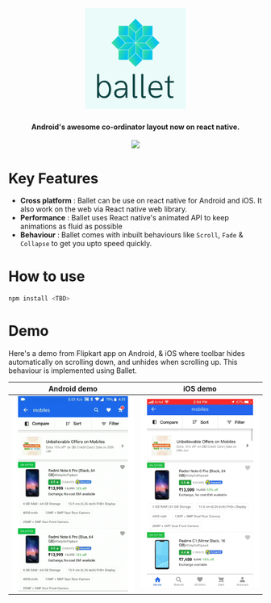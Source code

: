 <h1 align="center">
  <br>
  <img src="https://raw.githubusercontent.com/flipkart-incubator/ballet/master/icon-above-font.png" alt="Ballet" width="200"/>
 
</h1>

<h4 align="center">
Android's awesome co-ordinator layout now on react native.
</h4>

<p align="center"> 
<img src="https://img.shields.io/badge/License-Apache%202.0-blue.svg">
</p>

# Key Features
- <b>Cross platform</b> : Ballet can be use on react native for Android and iOS. It also work on the web via React native web library.
- <b>Performance</b> : Ballet uses React native's animated API to keep animations as fluid as possible
- <b>Behaviour</b> : Ballet comes with inbuilt behaviours like `Scroll`, `Fade` & `Collapse` to get you upto speed quickly.

# How to use
```js
npm install <TBD>

```

# Demo
Here's a demo from Flipkart app on Android, & iOS where toolbar hides automatically on scrolling down, and unhides when scrolling up. This behaviour is implemented using Ballet.

Android demo | iOS demo
--- | ---
![](https://raw.githubusercontent.com/flipkart-incubator/ballet/master/android_ballet_demo.gif) | ![](https://raw.githubusercontent.com/flipkart-incubator/ballet/master/ios_ballet_demo.gif)




